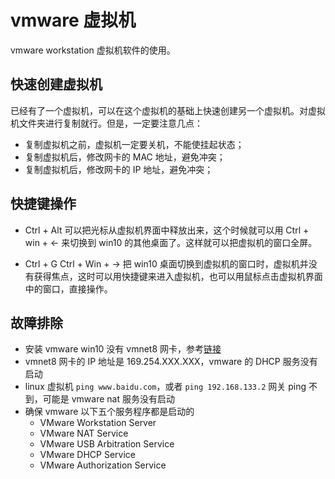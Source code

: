 # vmware 虚拟机

vmware workstation 虚拟机软件的使用。

## 快速创建虚拟机

已经有了一个虚拟机，可以在这个虚拟机的基础上快速创建另一个虚拟机。对虚拟机文件夹进行复制就行。但是，一定要注意几点：
- 复制虚拟机之前，虚拟机一定要关机，不能使挂起状态；
- 复制虚拟机后，修改网卡的 MAC 地址，避免冲突；
- 复制虚拟机后，修改网卡的 IP 地址，避免冲突；

## 快捷键操作

- Ctrl + Alt
  可以把光标从虚拟机界面中释放出来，这个时候就可以用 Ctrl + win + <- 来切换到 win10 的其他桌面了。这样就可以把虚拟机的窗口全屏。

- Ctrl + G
  Ctrl + Win + -> 把 win10 桌面切换到虚拟机的窗口时，虚拟机并没有获得焦点，这时可以用快捷键来进入虚拟机，也可以用鼠标点击虚拟机界面中的窗口，直接操作。

## 故障排除

-  安装 vmware win10 没有 vmnet8 网卡，参考[链接](https://www.jianshu.com/p/f2c7af8081e1)
- vmnet8 网卡的 IP 地址是 169.254.XXX.XXX，vmware 的 DHCP 服务没有启动
- linux 虚拟机 `ping www.baidu.com`，或者 `ping 192.168.133.2` 网关 ping 不到，可能是 vmware nat 服务没有启动
- 确保 vmware 以下五个服务程序都是启动的
  - VMware Workstation Server
  - VMware NAT Service
  - VMware USB Arbitration Service
  - VMware DHCP Service
  - VMware Authorization Service
